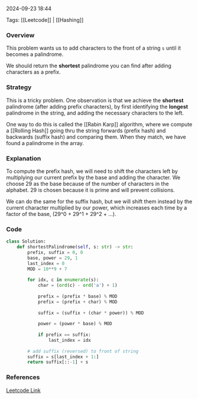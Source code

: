 
2024-09-23 18:44

Tags: [[Leetcode]] | [[Hashing]]


### Overview
This problem wants us to add characters to the front of a string `s` until it becomes a palindrome.

We should return the **shortest** palindrome you can find after adding characters as a prefix.

### Strategy
This is a tricky problem. One observation is that we achieve the **shortest** palindrome (after adding prefix characters), by first identifying the **longest** palindrome in the string, and adding the necessary characters to the left.

One way to do this is called the [[Rabin Karp]] algorithm, where we compute a [[Rolling Hash]] going thru the string forwards (prefix hash) and backwards (suffix hash) and comparing them. When they match, we have found a palindrome in the array.

### Explanation
To compute the prefix hash, we will need to shift the characters left by multiplying our current prefix by the base and adding the character. We choose 29 as the base because of the number of characters in the alphabet. 29 is chosen because it is prime and will prevent collisions.

We can do the same for the suffix hash, but we will shift them instead by the current character multiplied by our power, which increases each time by a factor of the base, (29^0 + 29^1 + 29^2 + ...).

### Code
```python
class Solution:
    def shortestPalindrome(self, s: str) -> str:
        prefix, suffix = 0, 0
        base, power = 29, 1
        last_index = 0
        MOD = 10**9 + 7
        
        for idx, c in enumerate(s):
            char = (ord(c) - ord('a') + 1)
            
            prefix = (prefix * base) % MOD
            prefix = (prefix + char) % MOD
            
            suffix = (suffix + (char * power)) % MOD
            
            power = (power * base) % MOD
            
            if prefix == suffix:
                last_index = idx
        
        # add suffix (reversed) to front of string
        suffix = s[last_index + 1:]
        return suffix[::-1] + s
```

### References
[Leetcode Link](https://leetcode.com/problems/shortest-palindrome/)


